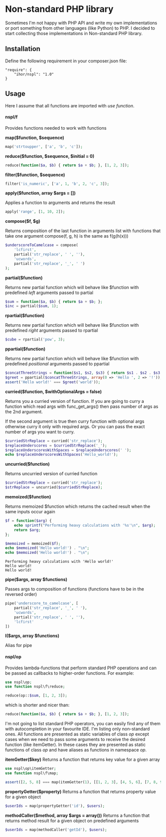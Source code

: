 Non-standard PHP library
========================
Sometimes I'm not happy with PHP API and write my own implementations or port something from other languages (like Python) to PHP. I decided to start collecting those implementations in Non-standard PHP library.

Installation
------------
Define the following requirement in your composer.json file:
```
"require": {
    "ihor/nspl": "1.0"
}
```

Usage
-----

Here I assume that all functions are imported with *use function*.

#### nspl/f

Provides functions needed to work with functions

**map($function, $sequence)**
```php
map('strtoupper', ['a', 'b', 'c']);
```

**reduce($function, $sequence, $initial = 0)**
```php
reduce(function($a, $b) { return $a + $b; }, [1, 2, 3]);
```

**filter($function, $sequence)**
```php
filter('is_numeric', ['a', 1, 'b', 2, 'c', 3]);
```

**apply($function, array $args = [])**

Applies a function to arguments and returns the result
```php
apply('range', [1, 10, 2]);
```

**compose($f, $g)**

Returns composition of the last function in arguments list with functions that take one argument
compose(f, g, h) is the same as f(g(h(x)))
```php
$underscoreToCamelcase = compose(
    'lcfirst',
    partial('str_replace', ' ', ''),
    'ucwords',
    partial('str_replace', '_', ' ')
);
```

**partial($function)**

Returns new partial function which will behave like $function with predefined *left* arguments passed to partial
```php
$sum = function($a, $b) { return $a + $b; };
$inc = partial($sum, 1);
```

**rpartial($function)**

Returns new partial function which will behave like $function with predefined *right* arguments passed to rpartial
```php
$cube = rpartial('pow', 3);
```

**ppartial($function)**

Returns new partial function which will behave like $function with predefined *positional* arguments passed to ppartial
```php
$concatThreeStrings = function($s1, $s2, $s3) { return $s1 . $s2 . $s3; };
$greet = ppartial($concatThreeStrings, array(0 => 'Hello ', 2 => '!'));
assert('Hello world!' === $greet('world'));
```

**curried($function, $withOptionalArgs = false)**

Returns you a curried version of function. If you are going to curry a function which read args with func_get_args() then pass number of args as the 2nd argument.

If the second argument is true then curry function with optional args otherwise curry it only with required args. Or you can pass the exact number of args you want to curry.
```php
$curriedStrReplace = curried('str_replace');
$replaceUnderscores = $curriedStrReplace('_');
$replaceUnderscoresWithSpaces = $replaceUnderscores(' ');
echo $replaceUnderscoresWithSpaces('Hello_world!');
```

**uncurried($function)**

Returns uncurried version of curried function

```php
$curriedStrReplace = curried('str_replace');
$strReplace = uncurried($curriedStrReplace);
```

**memoized($function)**

Returns memoized $function which returns the cached result when the same inputs occur again
```php
$f = function($arg) {
    echo sprintf("Performing heavy calculations with '%s'\n", $arg);
    return $arg;
};

$memoized = memoized($f);
echo $memoized('Hello world!') . "\n";
echo $memoized('Hello world!') . "\n";
```
```
Performing heavy calculations with 'Hello world!'
Hello world!
Hello world!
```

**pipe($args, array $functions)**

Passes args to composition of functions (functions have to be in the reversed order)
```php
pipe('underscore_to_camelcase', [
    partial('str_replace', '_', ' '),
    'ucwords',
    partial('str_replace', ' ', ''),
    'lcfirst'
])
```

**I($args, array $functions)**

Alias for pipe

#### nspl/op

Provides lambda-functions that perform standard PHP operations and can be passed as callbacks to higher-order functions. For example:
```php
use nspl\op;
use function nspl\f\reduce;

reduce(op::$sum, [1, 2, 3]);
```
which is shorter and nicer than:
```php
reduce(function($a, $b) { return $a + $b; }, [1, 2, 3]);
```
I'm not going to list standard PHP operators, you can easily find any of them with autocompletion in your favourite IDE. I'm listing only non-standard ones. All functions are presented as static variables of class *op* except cases when we need to pass some arguments to receive the desired function (like itemGetter). In these cases they are presented as static functions of class *op* and have aliases as functions in namespace *op*.

**itemGetter($key)**
Returns a function that returns key value for a given array

```php
use nspl\op\itemGetter;
use function nspl\f\map;

assert([2, 5, 8] === map(itemGetter(1), [[1, 2, 3], [4, 5, 6], [7, 8, 9]]));
```

**propertyGetter($property)**
Returns a function that returns property value for a given object

```php
$userIds = map(propertyGetter('id'), $users);
```

**methodCaller($method, array $args = array())**
Returns a function that returns method result for a given object on predefined arguments

```php
$userIds = map(methodCaller('getId'), $users);
```
